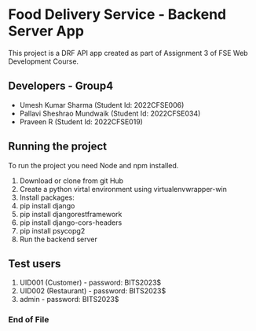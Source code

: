 # Food Delivery Service - Backend Server App

This project is a DRF API app created as part of Assignment 3 of FSE Web Development Course.

## Developers - Group4
- Umesh Kumar Sharma (Student Id: 2022CFSE006)
- Pallavi Sheshrao Mundwaik (Student Id: 2022CFSE034)
- Praveen R (Student Id: 2022CFSE019)

## Running the project

To run the project you need Node and npm installed. 

1. Download or clone from git Hub
2. Create a python virtal environment using virtualenvwrapper-win
3. Install packages:
4. pip install django
5. pip install djangorestframework
6. pip install django-cors-headers
7. pip install psycopg2    
8. Run the backend server

## Test users

1. UID001 (Customer) - password: BITS2023$
2. UID002 (Restaurant) - password: BITS2023$
3. admin - password: BITS2023$

### End of File

